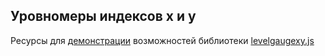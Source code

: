 ## Уровномеры индексов x и y  
Ресурсы для [демонстрации](http://slesareva-gala.github.io/levelgaugexy_rus/)
возможностей библиотеки [levelgaugexy.js](http://github.com/slesareva-gala/levelgaugexy)